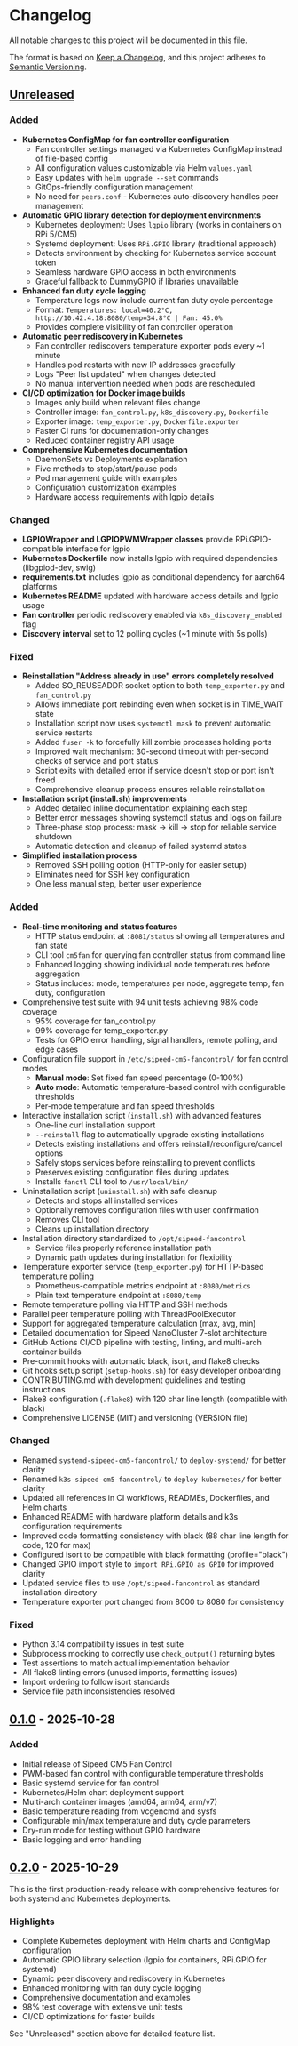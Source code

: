 # Changelog

All notable changes to this project will be documented in this file.

The format is based on [Keep a Changelog](https://keepachangelog.com/en/1.0.0/),
and this project adheres to [Semantic Versioning](https://semver.org/spec/v2.0.0.html).

## [Unreleased]

### Added
- **Kubernetes ConfigMap for fan controller configuration**
  - Fan controller settings managed via Kubernetes ConfigMap instead of file-based config
  - All configuration values customizable via Helm `values.yaml`
  - Easy updates with `helm upgrade --set` commands
  - GitOps-friendly configuration management
  - No need for `peers.conf` - Kubernetes auto-discovery handles peer management
- **Automatic GPIO library detection for deployment environments**
  - Kubernetes deployment: Uses `lgpio` library (works in containers on RPi 5/CM5)
  - Systemd deployment: Uses `RPi.GPIO` library (traditional approach)
  - Detects environment by checking for Kubernetes service account token
  - Seamless hardware GPIO access in both environments
  - Graceful fallback to DummyGPIO if libraries unavailable
- **Enhanced fan duty cycle logging**
  - Temperature logs now include current fan duty cycle percentage
  - Format: `Temperatures: local=40.2°C, http://10.42.4.18:8080/temp=34.8°C | Fan: 45.0%`
  - Provides complete visibility of fan controller operation
- **Automatic peer rediscovery in Kubernetes**
  - Fan controller rediscovers temperature exporter pods every ~1 minute
  - Handles pod restarts with new IP addresses gracefully
  - Logs "Peer list updated" when changes detected
  - No manual intervention needed when pods are rescheduled
- **CI/CD optimization for Docker image builds**
  - Images only build when relevant files change
  - Controller image: `fan_control.py`, `k8s_discovery.py`, `Dockerfile`
  - Exporter image: `temp_exporter.py`, `Dockerfile.exporter`
  - Faster CI runs for documentation-only changes
  - Reduced container registry API usage
- **Comprehensive Kubernetes documentation**
  - DaemonSets vs Deployments explanation
  - Five methods to stop/start/pause pods
  - Pod management guide with examples
  - Configuration customization examples
  - Hardware access requirements with lgpio details

### Changed
- **LGPIOWrapper and LGPIOPWMWrapper classes** provide RPi.GPIO-compatible interface for lgpio
- **Kubernetes Dockerfile** now installs lgpio with required dependencies (libgpiod-dev, swig)
- **requirements.txt** includes lgpio as conditional dependency for aarch64 platforms
- **Kubernetes README** updated with hardware access details and lgpio usage
- **Fan controller** periodic rediscovery enabled via `k8s_discovery_enabled` flag
- **Discovery interval** set to 12 polling cycles (~1 minute with 5s polls)

### Fixed
- **Reinstallation "Address already in use" errors completely resolved**
  - Added SO_REUSEADDR socket option to both `temp_exporter.py` and `fan_control.py`
  - Allows immediate port rebinding even when socket is in TIME_WAIT state
  - Installation script now uses `systemctl mask` to prevent automatic service restarts
  - Added `fuser -k` to forcefully kill zombie processes holding ports
  - Improved wait mechanism: 30-second timeout with per-second checks of service and port status
  - Script exits with detailed error if service doesn't stop or port isn't freed
  - Comprehensive cleanup process ensures reliable reinstallation
- **Installation script (install.sh) improvements**
  - Added detailed inline documentation explaining each step
  - Better error messages showing systemctl status and logs on failure
  - Three-phase stop process: mask → kill → stop for reliable service shutdown
  - Automatic detection and cleanup of failed systemd states
- **Simplified installation process**
  - Removed SSH polling option (HTTP-only for easier setup)
  - Eliminates need for SSH key configuration
  - One less manual step, better user experience

### Added
- **Real-time monitoring and status features**
  - HTTP status endpoint at `:8081/status` showing all temperatures and fan state
  - CLI tool `cm5fan` for querying fan controller status from command line
  - Enhanced logging showing individual node temperatures before aggregation
  - Status includes: mode, temperatures per node, aggregate temp, fan duty, configuration
- Comprehensive test suite with 94 unit tests achieving 98% code coverage
  - 95% coverage for fan_control.py
  - 99% coverage for temp_exporter.py
  - Tests for GPIO error handling, signal handlers, remote polling, and edge cases
- Configuration file support in `/etc/sipeed-cm5-fancontrol/` for fan control modes
  - **Manual mode**: Set fixed fan speed percentage (0-100%)
  - **Auto mode**: Automatic temperature-based control with configurable thresholds
  - Per-mode temperature and fan speed thresholds
- Interactive installation script (`install.sh`) with advanced features
  - One-line curl installation support
  - `--reinstall` flag to automatically upgrade existing installations
  - Detects existing installations and offers reinstall/reconfigure/cancel options
  - Safely stops services before reinstalling to prevent conflicts
  - Preserves existing configuration files during updates
  - Installs `fanctl` CLI tool to `/usr/local/bin/`
- Uninstallation script (`uninstall.sh`) with safe cleanup
  - Detects and stops all installed services
  - Optionally removes configuration files with user confirmation
  - Removes CLI tool
  - Cleans up installation directory
- Installation directory standardized to `/opt/sipeed-fancontrol`
  - Service files properly reference installation path
  - Dynamic path updates during installation for flexibility
- Temperature exporter service (`temp_exporter.py`) for HTTP-based temperature polling
  - Prometheus-compatible metrics endpoint at `:8080/metrics`
  - Plain text temperature endpoint at `:8080/temp`
- Remote temperature polling via HTTP and SSH methods
- Parallel peer temperature polling with ThreadPoolExecutor
- Support for aggregated temperature calculation (max, avg, min)
- Detailed documentation for Sipeed NanoCluster 7-slot architecture
- GitHub Actions CI/CD pipeline with testing, linting, and multi-arch container builds
- Pre-commit hooks with automatic black, isort, and flake8 checks
- Git hooks setup script (`setup-hooks.sh`) for easy developer onboarding
- CONTRIBUTING.md with development guidelines and testing instructions
- Flake8 configuration (`.flake8`) with 120 char line length (compatible with black)
- Comprehensive LICENSE (MIT) and versioning (VERSION file)

### Changed
- Renamed `systemd-sipeed-cm5-fancontrol/` to `deploy-systemd/` for better clarity
- Renamed `k3s-sipeed-cm5-fancontrol/` to `deploy-kubernetes/` for better clarity
- Updated all references in CI workflows, READMEs, Dockerfiles, and Helm charts
- Enhanced README with hardware platform details and k3s configuration requirements
- Improved code formatting consistency with black (88 char line length for code, 120 for max)
- Configured isort to be compatible with black formatting (profile="black")
- Changed GPIO import style to `import RPi.GPIO as GPIO` for improved clarity
- Updated service files to use `/opt/sipeed-fancontrol` as standard installation directory
- Temperature exporter port changed from 8000 to 8080 for consistency

### Fixed
- Python 3.14 compatibility issues in test suite
- Subprocess mocking to correctly use `check_output()` returning bytes
- Test assertions to match actual implementation behavior
- All flake8 linting errors (unused imports, formatting issues)
- Import ordering to follow isort standards
- Service file path inconsistencies resolved

## [0.1.0] - 2025-10-28

### Added
- Initial release of Sipeed CM5 Fan Control
- PWM-based fan control with configurable temperature thresholds
- Basic systemd service for fan control
- Kubernetes/Helm chart deployment support
- Multi-arch container images (amd64, arm64, arm/v7)
- Basic temperature reading from vcgencmd and sysfs
- Configurable min/max temperature and duty cycle parameters
- Dry-run mode for testing without GPIO hardware
- Basic logging and error handling

## [0.2.0] - 2025-10-29

This is the first production-ready release with comprehensive features for both systemd and Kubernetes deployments.

### Highlights
- Complete Kubernetes deployment with Helm charts and ConfigMap configuration
- Automatic GPIO library selection (lgpio for containers, RPi.GPIO for systemd)
- Dynamic peer discovery and rediscovery in Kubernetes
- Enhanced monitoring with fan duty cycle logging
- Comprehensive documentation and examples
- 98% test coverage with extensive unit tests
- CI/CD optimizations for faster builds

See "Unreleased" section above for detailed feature list.

[Unreleased]: https://github.com/Mi-Q/sipeed-cm5-fancontrol/compare/v0.2.0...HEAD
[0.2.0]: https://github.com/Mi-Q/sipeed-cm5-fancontrol/releases/tag/v0.2.0
[0.1.0]: https://github.com/Mi-Q/sipeed-cm5-fancontrol/releases/tag/v0.1.0
